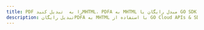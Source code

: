 ---title: PDF را به  تبدیل کنیدMHTML، PDFA به MHTML مبدل رایگان یا GO SDKdescription: تبدیل رایگانPDFA به MHTML با استفاده از GO Cloud APIs & SDK همچنین اسناد PDF را در Cloud ایجاد، ویرایش و رندر کنید.---
